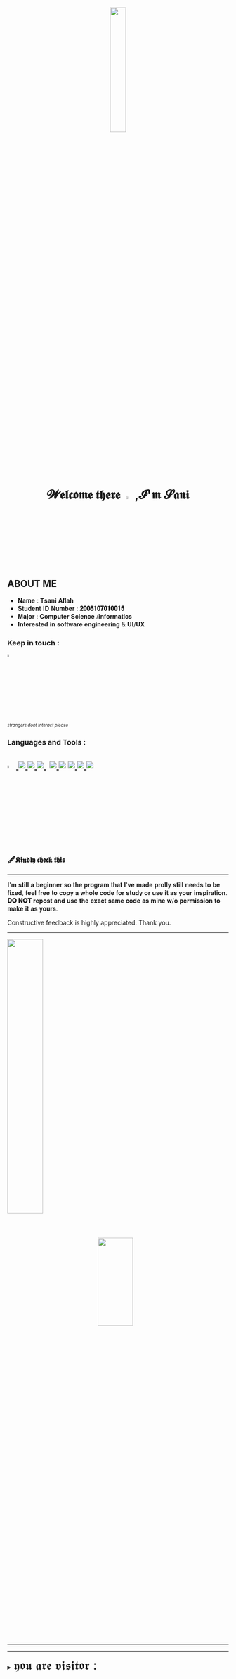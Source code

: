 <h1 align="center"><img width="27%" height="auto" src="https://cdn131.picsart.com/317759484386211.png?type=webp&to=min&r=640"/></h1>
<h1 align="center">𝓦𝖊𝖑𝖈𝖔𝖒𝖊 𝖙𝖍𝖊𝖗𝖊 <img src="https://raw.githubusercontent.com/MartinHeinz/MartinHeinz/master/wave.gif" width="4%"> ,𝓘'𝖒 𝓢𝖆𝖓𝖎</h1>

## **ABOUT ME**

- 𝐍𝐚𝐦𝐞              : 𝐓𝐬𝐚𝐧𝐢 𝐀𝐟𝐥𝐚𝐡 
- 𝐒𝐭𝐮𝐝𝐞𝐧𝐭 𝐈𝐃 𝐍𝐮𝐦𝐛𝐞𝐫 : **𝟐𝟎𝟎𝟖𝟏𝟎𝟕𝟎𝟏𝟎𝟎𝟏𝟓** 
- 𝐌𝐚𝐣𝐨𝐫             : 𝐂𝐨𝐦𝐩𝐮𝐭𝐞𝐫 𝐒𝐜𝐢𝐞𝐧𝐜𝐞 /𝐢𝐧𝐟𝐨𝐫𝐦𝐚𝐭𝐢𝐜𝐬 
- 𝐈𝐧𝐭𝐞𝐫𝐞𝐬𝐭𝐞𝐝 𝐢𝐧 𝐬𝐨𝐟𝐭𝐰𝐚𝐫𝐞 𝐞𝐧𝐠𝐢𝐧𝐞𝐞𝐫𝐢𝐧𝐠 & 𝐔𝐈/𝐔𝐗

### Keep in touch :


<a href="https://instagram.com/saniaflahh" target="_blank"> <img width="4%" src="https://img.icons8.com/ios/50/ffffff/instagram-new.png"/>
</a>
<br />
<small><small>*strangers dont interact please*</small></small>
### Languages and Tools :
<a href="https://www.laravel.com" target="_blank"> <img src="https://upload.wikimedia.org/wikipedia/commons/thumb/9/9a/Laravel.svg/1200px-Laravel.svg.png" width="4%"/> </a>
<a href="https://www.java.com" target="_blank"> <img src="https://img.icons8.com/color/48/000000/java-coffee-cup-logo.png"/> </a>
<a href="https://developer.android.com/" target="_blank"> <img src="https://img.icons8.com/fluency/48/000000/android-studio--v2.png"/> </a> 
<a style="padding-right:8px;" href="https://www.mysql.com/" target="_blank"> <img src="https://img.icons8.com/fluent/50/000000/mysql-logo.png"/> </a>
<a href="https://www.learn-c.org/" target="_blank"><img src="https://img.icons8.com/color/48/000000/c-programming.png"/> </a>
<a href="https://kotlinlang.org/" target="_blank"><img src="https://img.icons8.com/color/48/000000/kotlin.png"/></a>
<a href="https://www.w3.org/html/" target="_blank"> <img src="https://img.icons8.com/color/48/000000/html-5.png"/> </a> 
<a href="https://www.w3schools.com/css/" target="_blank"> <img src="https://img.icons8.com/color/48/000000/css3.png"/> </a> 
<a href="https://www.python.org" target="_blank"> <img src="https://img.icons8.com/color/48/000000/python.png"/> </a>
<br />
<br />
---
### 🖋️𝕶𝖎𝖓𝖉𝖑𝖞 𝖈𝖍𝖊𝖈𝖐 𝖙𝖍𝖎𝖘
---
  𝐈'𝐦 𝐬𝐭𝐢𝐥𝐥 𝐚 𝐛𝐞𝐠𝐢𝐧𝐧𝐞𝐫 𝐬𝐨 𝐭𝐡𝐞 𝐩𝐫𝐨𝐠𝐫𝐚𝐦 𝐭𝐡𝐚𝐭 𝐈'𝐯𝐞 𝐦𝐚𝐝𝐞 𝐩𝐫𝐨𝐥𝐥𝐲 𝐬𝐭𝐢𝐥𝐥 𝐧𝐞𝐞𝐝𝐬 𝐭𝐨 𝐛𝐞 𝐟𝐢𝐱𝐞𝐝, 𝐟𝐞𝐞𝐥 𝐟𝐫𝐞𝐞 𝐭𝐨 𝐜𝐨𝐩𝐲 𝐚 𝐰𝐡𝐨𝐥𝐞 𝐜𝐨𝐝𝐞 𝐟𝐨𝐫 𝐬𝐭𝐮𝐝𝐲 𝐨𝐫 𝐮𝐬𝐞 𝐢𝐭 𝐚𝐬 𝐲𝐨𝐮𝐫 𝐢𝐧𝐬𝐩𝐢𝐫𝐚𝐭𝐢𝐨𝐧. **𝐃𝐎 𝐍𝐎𝐓** 𝐫𝐞𝐩𝐨𝐬𝐭 𝐚𝐧𝐝 𝐮𝐬𝐞 𝐭𝐡𝐞 𝐞𝐱𝐚𝐜𝐭 𝐬𝐚𝐦𝐞 𝐜𝐨𝐝𝐞 𝐚𝐬 𝐦𝐢𝐧𝐞 𝐰/𝐨 𝐩𝐞𝐫𝐦𝐢𝐬𝐬𝐢𝐨𝐧 𝐭𝐨 𝐦𝐚𝐤𝐞 𝐢𝐭 𝐚𝐬 𝐲𝐨𝐮𝐫𝐬.
  
  <p>Constructive feedback is highly appreciated.
  Thank you.</p>


---
<p>
<img align = "center" width="40%" src="https://user-images.githubusercontent.com/90914338/139286220-e02433c7-f199-41db-a39c-5e0b81c6a0ad.gif">
<img align = "center" width="40%" height="200" src="https://github-readme-stats.vercel.app/api/top-langs/?username=TsaniAflah&show_icons=true&theme=gruvbox_light"> 

</p>

<br>

----
----
<details>
<summary><big><big><big><big>𝖞𝖔𝖚 𝖆𝖗𝖊 𝖛𝖎𝖘𝖎𝖙𝖔𝖗 :</summary>
<img src= https://komarev.com/ghpvc/?username=TsaniAflah&color=grey&style=flat-square&label=>
<detail/>
<p/>
